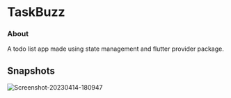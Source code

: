 # TaskBuzz
### About
A todo list app made using state management and flutter provider package.

## Snapshots
![Screenshot-20230414-180947](https://user-images.githubusercontent.com/111676644/232094876-e4ab43a3-a961-43a4-a9c4-bdf27f5f2ecb.jpg)

